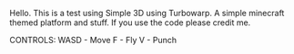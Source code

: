 Hello. This is a test using Simple 3D using Turbowarp. A simple minecraft themed platform and stuff.
If you use the code please credit me.

CONTROLS:
WASD - Move
F - Fly
V - Punch
